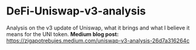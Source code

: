 # DeFi-Uniswap-v3-analysis

Analysis on the v3 update of Uniswap, what it brings and what I believe it means for the UNI token.
**Medium blog post:** https://zigapotrebujes.medium.com/uniswap-v3-analysis-26d7a316264c
